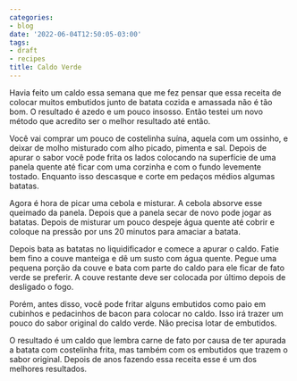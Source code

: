 ```yaml
---
categories:
- blog
date: '2022-06-04T12:50:05-03:00'
tags:
- draft
- recipes
title: Caldo Verde
---
```


Havia feito um caldo essa semana que me fez pensar que essa receita de colocar muitos embutidos junto de batata cozida e amassada não é tão bom. O resultado é azedo e um pouco insosso. Então testei um novo método que acredito ser o melhor resultado até então.

Você vai comprar um pouco de costelinha suína, aquela com um ossinho, e deixar de molho misturado com alho picado, pimenta e sal. Depois de apurar o sabor você pode frita os lados colocando na superfície de uma panela quente até ficar com uma corzinha e com o fundo levemente tostado. Enquanto isso descasque e corte em pedaços médios algumas batatas.

Agora é hora de picar uma cebola e misturar. A cebola absorve esse queimado da panela. Depois que a panela secar de novo pode jogar as batatas. Depois de misturar um pouco despeje água quente até cobrir e coloque na pressão por uns 20 minutos para amaciar a batata.

Depois bata as batatas no liquidificador e comece a apurar o caldo. Fatie bem fino a couve manteiga e dê um susto com água quente. Pegue uma pequena porção da couve e bata com parte do caldo para ele ficar de fato verde se preferir. A couve restante deve ser colocada por último depois de desligado o fogo.

Porém, antes disso, você pode fritar alguns embutidos como paio em cubinhos e pedacinhos de bacon para colocar no caldo. Isso irá trazer um pouco do sabor original do caldo verde. Não precisa lotar de embutidos.

O resultado é um caldo que lembra carne de fato por causa de ter apurada a batata com costelinha frita, mas também com os embutidos que trazem o sabor original. Depois de anos fazendo essa receita esse é um dos melhores resultados.
